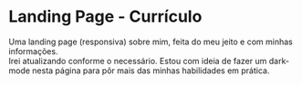 # Landing Page - Currículo

Uma landing page (responsiva) sobre mim, feita do meu jeito e com minhas informações. <br>
Irei atualizando conforme o necessário. Estou com ideia de fazer um dark-mode nesta página para pôr mais das minhas habilidades em prática.